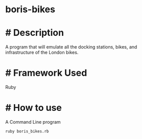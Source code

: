 # boris-bikes
# # Description
A program that will emulate all the docking stations, bikes, and infrastructure of the London bikes.

# # Framework Used
Ruby

# # How to use
A Command Line program
``` 
ruby boris_bikes.rb

```

